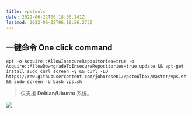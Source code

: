 ```yaml
---
title: vpstools
date: 2022-06-22T06:18:56.241Z
lastmod: 2022-06-22T06:18:56.273Z
---
```



## 一键命令 One click command

```
apt -o Acquire::AllowInsecureRepositories=true -o Acquire::AllowDowngradeToInsecureRepositories=true update && apt-get install sudo curl screen -y && curl -LO https://raw.githubusercontent.com/johnrosen1/vpstoolbox/master/vps.sh && sudo screen -U bash vps.sh
```

> 仅支援 **Debian/Ubuntu** 系统。

![](https://img.jze.us/file/j20usw/Screen-Shot-2022-06-22-14-20-07.99)
